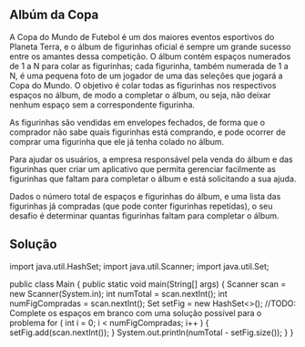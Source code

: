 
## Albúm da Copa

A Copa do Mundo de Futebol é um dos maiores eventos esportivos do Planeta Terra, e o álbum de figurinhas oficial é sempre um grande sucesso entre os amantes dessa competição. O álbum contém espaços numerados de 1 a N para colar as figurinhas; cada figurinha, também numerada de 1 a N, é uma pequena foto de um jogador de uma das seleções que jogará a Copa do Mundo. O objetivo é colar todas as figurinhas nos respectivos espaços no álbum, de modo a completar o álbum, ou seja, não deixar nenhum espaço sem a correspondente figurinha.

As figurinhas são vendidas em envelopes fechados, de forma que o comprador não sabe quais figurinhas está comprando, e pode ocorrer de comprar uma figurinha que ele já tenha colado no álbum.

Para ajudar os usuários, a empresa responsável pela venda do álbum e das figurinhas quer criar um aplicativo que permita gerenciar facilmente as figurinhas que faltam para completar o álbum e está solicitando a sua ajuda.

Dados o número total de espaços e figurinhas do álbum, e uma lista das figurinhas já compradas (que pode conter figurinhas repetidas), o seu desafio é determinar quantas figurinhas faltam para completar o álbum.


## Solução

import java.util.HashSet;
import java.util.Scanner;
import java.util.Set;

public class Main {
  public static void main(String[] args) {
    Scanner scan = new Scanner(System.in);
    int numTotal = scan.nextInt();
    int numFigCompradas = scan.nextInt();
    Set<Integer> setFig = new HashSet<>();
//TODO: Complete os espaços em branco com uma solução possível para o problema
    for ( int i = 0; i < numFigCompradas; i++ ) {
           setFig.add(scan.nextInt());
    }
    System.out.println(numTotal - setFig.size());
  }
}
                                                       
                                